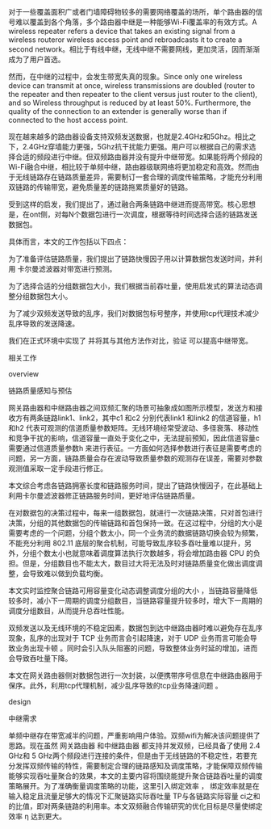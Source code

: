 

对于一些覆盖面积广或者门墙障碍物较多的需要网络覆盖的场所，单个路由器的信号难以覆盖到各个角落，多个路由器中继是一种能够Wi-Fi覆盖率的有效方式。A wireless repeater  refers a device that takes an existing signal from a wireless routeror wireless access point and rebroadcasts it to create a second network。相比于有线中继，无线中继不需要网线，更加灵活，因而渐渐成为了用户首选。

然而，在中继的过程中，会发生带宽失真的现象。Since only one wireless device can transmit at once, wireless transmissions are doubled (router to the repeater and then repeater to the client versus just router to the client), and so Wireless throughput is reduced by at least 50%. Furthermore, the quality of the connection to an extender is generally worse than if connected to the host access point.

现在越来越多的路由器设备支持双频发送数据，也就是2.4GHz和5Ghz。相比之下，2.4GHz穿墙能力更强，5Ghz抗干扰能力更强。用户可以根据自己的需求选择合适的频段进行中继。但双频路由器并没有提升中继带宽。如果能将两个频段的Wi-Fi融合中继，相比较于单频中继，路由器级联网络将更加稳定和高效。然而由于无线链路存在链路质量差异，需要制订一套合理的调度传输策略，才能充分利用双链路的传输带宽，避免质量差的链路拖累质量好的链路。

受到这样的启发，我们提出了，通过融合两条链路中继进而提高带宽。核心思想是，在ont侧，对每N个数据包进行一次调度，根据等待时间选择合适的链路发送数据包。

具体而言，本文的工作包括以下四点：

为了准备评估链路质量，我们提出了链路快慢因子用以计算数据包发送时间，并利用 卡尔曼滤波器对带宽进行预测。

为了选择合适的分组数据包大小，我们根据当前吞吐量，使用启发式的算法动态调整分组数据包大小。

为了减少双频发送导致的乱序，我们对数据包标号整序，并使用tcp代理技术减少乱序导致的发送降速。

我们在正式环境中实现了 并将其与其他方法作对比，验证 可以提高中继带宽。



相关工作



overview

链路质量感知与预估

网关路由器和中继路由器之间双频汇聚的场景可抽象成如图所示模型，发送方和接收方有两条链路link1、link2，其中c1 和c2 分别代表link1 和link2 的信道容量，h1 和h2 代表可观测的信道质量参数矩阵。无线环境经常受波动、多径衰落、移动性和竞争干扰的影响，信道容量一直处于变化之中，无法提前预知，因此信道容量c 需要通过信道质量参数h 来进行表征。一方面如何选择参数进行表征是需要考虑的问题，另一方面，链路质量会存在波动导致质量参数的观测存在误差，需要对参数观测值采取一定手段进行修正。

本文综合考虑各链路拥塞长度和链路服务时间，提出了链路快慢因子，在此基础上利用卡尔曼滤波器修正链路服务时间，更好地评估链路质量。



在对数据包的决策过程中，每来一组数据包，就进行一次链路决策，只对首包进行决策，分组的其他数据包的传输链路和首包保持一致。在这过程中，分组的大小是需要考虑的一个问题，分组个数太小，同一个业务流的数据链路切换会较为频繁，不能充分利用 802.11 底层的聚合机制，可能导致乱序较多吞吐量难以提升，另外，分组个数太小也就意味着调度算法执行次数越多，将会增加路由器 CPU 的负担。但是，分组数目也不能太大，数目过大将无法及时对链路质量变化做出调度调整，会导致难以做到负载均衡。

本文实时监控聚合链路可用容量变化动态调整调度分组的大小 ，当链路容量降低较多时，减小下一周期的调度分组数目，当链路容量提升较多时，增大下一周期的调度分组数目，从而提升总吞吐性能。  

  

双频发送以及无线环境的不稳定因素，数据包到达中继路由器时难以避免存在乱序现象，乱序的出现对于 TCP 业务而言会引起降速，对于 UDP 业务而言可能会导致业务出现卡顿 。同时会引入队头阻塞的问题，导致整体业务时延的增加，进而会导致吞吐量下降。

本文在网关路由器侧对数据包进行一次封装，以便携带序号信息在中继路由器用于保序。此外，利用tcp代理机制，减少乱序导致的tcp业务降速问题 。  

design



中继需求

单频中继存在带宽减半的问题，严重影响用户体验。双频wifi为解决该问题提供了思路。现在虽然 网关路由器 和中继路由器 都支持并发双频，已经具备了使用 2.4 GHz和 5 GHz两个频段进行连接的条件，但是由于无线链路的不稳定性，若要充分发挥双频传输的特性，需要制定合理的链路感知及调度策略，才能保障双频传输能够实现吞吐量聚合的效果，本文的主要内容将围绕能提升聚合链路吞吐量的调度策略展开。为了准确衡量调度策略的功能，这里引入绑定效率 ， 绑定效率就是在输入稳定且流量足够大的情况下汇聚链路实际吞吐量 TP与各链路实际容量 ci之和的比值，即对两条链路的利用率。本文双频融合传输研究的优化目标是尽量使绑定效率 η 达到更大。  



